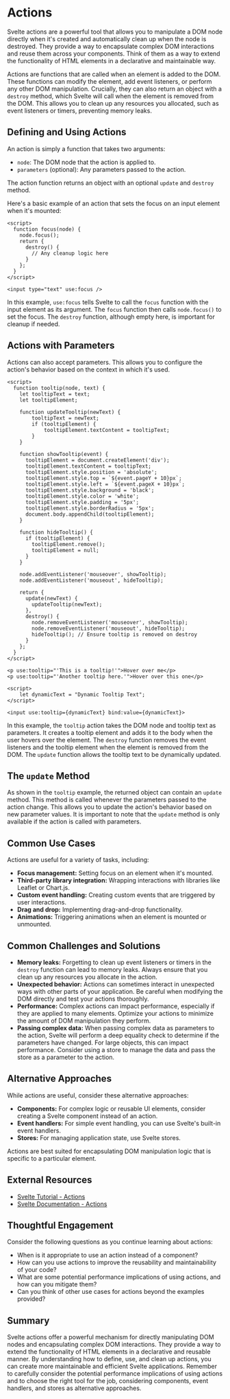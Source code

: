 # Actions

Svelte actions are a powerful tool that allows you to manipulate a DOM node directly when it's created and automatically clean up when the node is destroyed. They provide a way to encapsulate complex DOM interactions and reuse them across your components. Think of them as a way to extend the functionality of HTML elements in a declarative and maintainable way.

Actions are functions that are called when an element is added to the DOM. These functions can modify the element, add event listeners, or perform any other DOM manipulation. Crucially, they can also return an object with a `destroy` method, which Svelte will call when the element is removed from the DOM. This allows you to clean up any resources you allocated, such as event listeners or timers, preventing memory leaks.

## Defining and Using Actions

An action is simply a function that takes two arguments:

*   `node`: The DOM node that the action is applied to.
*   `parameters` (optional): Any parameters passed to the action.

The action function returns an object with an optional `update` and `destroy` method.

Here's a basic example of an action that sets the focus on an input element when it's mounted:

```svelte
<script>
  function focus(node) {
    node.focus();
    return {
      destroy() {
        // Any cleanup logic here
      }
    };
  }
</script>

<input type="text" use:focus />
```

In this example, `use:focus` tells Svelte to call the `focus` function with the input element as its argument.  The `focus` function then calls `node.focus()` to set the focus. The `destroy` function, although empty here, is important for cleanup if needed.

## Actions with Parameters

Actions can also accept parameters. This allows you to configure the action's behavior based on the context in which it's used.

```svelte
<script>
  function tooltip(node, text) {
    let tooltipText = text;
    let tooltipElement;

    function updateTooltip(newText) {
        tooltipText = newText;
        if (tooltipElement) {
            tooltipElement.textContent = tooltipText;
        }
    }

    function showTooltip(event) {
      tooltipElement = document.createElement('div');
      tooltipElement.textContent = tooltipText;
      tooltipElement.style.position = 'absolute';
      tooltipElement.style.top = `${event.pageY + 10}px`;
      tooltipElement.style.left = `${event.pageX + 10}px`;
      tooltipElement.style.background = 'black';
      tooltipElement.style.color = 'white';
      tooltipElement.style.padding = '5px';
      tooltipElement.style.borderRadius = '5px';
      document.body.appendChild(tooltipElement);
    }

    function hideTooltip() {
      if (tooltipElement) {
        tooltipElement.remove();
        tooltipElement = null;
      }
    }

    node.addEventListener('mouseover', showTooltip);
    node.addEventListener('mouseout', hideTooltip);

    return {
      update(newText) {
        updateTooltip(newText);
      },
      destroy() {
        node.removeEventListener('mouseover', showTooltip);
        node.removeEventListener('mouseout', hideTooltip);
        hideTooltip(); // Ensure tooltip is removed on destroy
      }
    };
  }
</script>

<p use:tooltip="'This is a tooltip!'">Hover over me</p>
<p use:tooltip="'Another tooltip here.'">Hover over this one</p>

<script>
    let dynamicText = "Dynamic Tooltip Text";
</script>

<input use:tooltip={dynamicText} bind:value={dynamicText}>
```

In this example, the `tooltip` action takes the DOM node and tooltip text as parameters. It creates a tooltip element and adds it to the body when the user hovers over the element. The `destroy` function removes the event listeners and the tooltip element when the element is removed from the DOM. The `update` function allows the tooltip text to be dynamically updated.

## The `update` Method

As shown in the `tooltip` example, the returned object can contain an `update` method. This method is called whenever the parameters passed to the action change. This allows you to update the action's behavior based on new parameter values.  It is important to note that the `update` method is only available if the action is called with parameters.

## Common Use Cases

Actions are useful for a variety of tasks, including:

*   **Focus management:** Setting focus on an element when it's mounted.
*   **Third-party library integration:**  Wrapping interactions with libraries like Leaflet or Chart.js.
*   **Custom event handling:**  Creating custom events that are triggered by user interactions.
*   **Drag and drop:** Implementing drag-and-drop functionality.
*   **Animations:** Triggering animations when an element is mounted or unmounted.

## Common Challenges and Solutions

*   **Memory leaks:** Forgetting to clean up event listeners or timers in the `destroy` function can lead to memory leaks. Always ensure that you clean up any resources you allocate in the action.
*   **Unexpected behavior:** Actions can sometimes interact in unexpected ways with other parts of your application. Be careful when modifying the DOM directly and test your actions thoroughly.
*   **Performance:**  Complex actions can impact performance, especially if they are applied to many elements. Optimize your actions to minimize the amount of DOM manipulation they perform.
*   **Passing complex data:** When passing complex data as parameters to the action, Svelte will perform a deep equality check to determine if the parameters have changed. For large objects, this can impact performance. Consider using a store to manage the data and pass the store as a parameter to the action.

## Alternative Approaches

While actions are useful, consider these alternative approaches:

*   **Components:** For complex logic or reusable UI elements, consider creating a Svelte component instead of an action.
*   **Event handlers:** For simple event handling, you can use Svelte's built-in event handlers.
*   **Stores:**  For managing application state, use Svelte stores.

Actions are best suited for encapsulating DOM manipulation logic that is specific to a particular element.

## External Resources

*   [Svelte Tutorial - Actions](https://svelte.dev/tutorial/actions)
*   [Svelte Documentation - Actions](https://svelte.dev/docs/svelte-action)

## Thoughtful Engagement

Consider the following questions as you continue learning about actions:

*   When is it appropriate to use an action instead of a component?
*   How can you use actions to improve the reusability and maintainability of your code?
*   What are some potential performance implications of using actions, and how can you mitigate them?
*   Can you think of other use cases for actions beyond the examples provided?

## Summary

Svelte actions offer a powerful mechanism for directly manipulating DOM nodes and encapsulating complex DOM interactions. They provide a way to extend the functionality of HTML elements in a declarative and reusable manner. By understanding how to define, use, and clean up actions, you can create more maintainable and efficient Svelte applications. Remember to carefully consider the potential performance implications of using actions and to choose the right tool for the job, considering components, event handlers, and stores as alternative approaches.